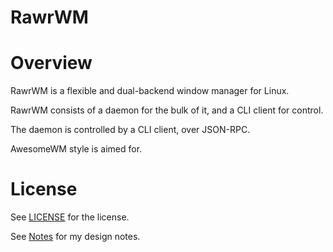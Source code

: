 RawrWM
======

# Overview

RawrWM is a flexible and dual-backend window manager for Linux.

RawrWM consists of a daemon for the bulk of it, and a CLI client for control.

The daemon is controlled by a CLI client, over JSON-RPC.

AwesomeWM style is aimed for.

# License

See [LICENSE][] for the license.

See [Notes][] for my design notes.

[LICENSE]: /LICENSE
[Notes]: /docs/NOTES.md
